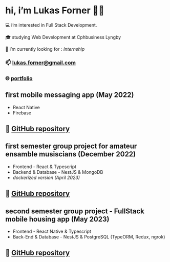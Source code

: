#       hi, i’m Lukas Forner 👋🏼

   💻   i’m interested in Full Stack Development.
   
   🎓   studying Web Development at Cphbusiness Lyngby
   
   🔎   i’m currently looking for : _Internship_
   
### 📫   lukas.forner@gmail.com

### 🌐   [portfolio](https://fornerlukas.com/)

##  first mobile messaging app (May 2022)
-    React Native
-    Firebase
## 🔗 [GitHub repository](https://github.com/frustrabe/chatrooms-native)

##  first semester group project for amateur ensamble musiscians (December 2022)
-    Frontend - React & Typescript
-    Backend & Database - NestJS & MongoDB
-    *dockerized version (April 2023)*
## 🔗 [GitHub repository](https://github.com/frustrabe/devOps-daos.git)

##  second semester group project - FullStack mobile housing app (May 2023)
-    Frontend - React Native & Typescript
-    Back-End & Database - NestJS & PostgreSQL (TypeORM, Redux, ngrok)
## 🔗 [GitHub repository](https://github.com/frustrabe/domea)
<!---
frustrabe/frustrabe is a ✨ special ✨ repository because its `README.md` (this file) appears on your GitHub profile.
You can click the Preview link to take a look at your changes.
--->
